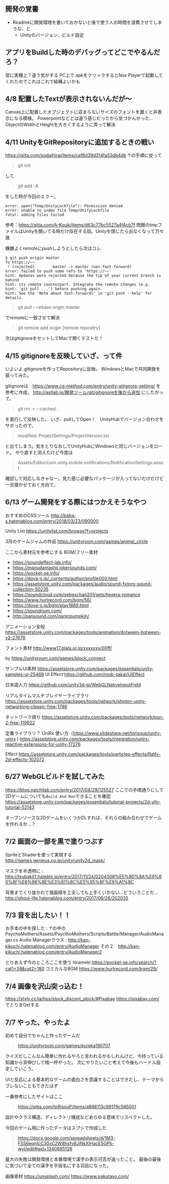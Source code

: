 ## 開発の覚書
- Readmeに開発環境を書いておかないと後で使う人の時間を浪費させてしまうな、と
  - Unityのバージョン、ビルド設定

## アプリをBuildした時のデバッグってどこでやるんだろ？
常に実機上？違う気がする
PC上で.apkをクリックするとNox Playerで起動してくれたのでこれはこれで結構よいかも

## 4/8 配置したTextが表示されないんだが～
Canvas上に配置したオブジェクトに収まらないサイズのフォントを置くと非表示になる模様。
Powerpointなどとは違う感じだったから気づかんかった…
ObjectのWidthとHeightを大きくするように弄って解決

## 4/11 UnityをGitRepositoryに追加するときの戦い
https://qiita.com/sodaihirai/items/caf8d39d314fa53db4db
↑の手順に従って
> git init

して
> git add -A

をした時が今回のエラー。
```
error: open("Temp/UnityLockfile"): Permission denied
error: unable to index file Temp/UnityLockfile
fatal: adding files failed
```
参考：https://qiita.com/A-Kouki/items/d63c77bc5527a4f4cb7f
問題のtmpファイルはUnityを開いてる時だけ存在する奴。Unityを閉じたら出なくなって万々歳

機嫌よくremoteにpushしようとしたら次はコレ
```
$ git push origin master
To https://~~
 ! [rejected]        master -> master (non-fast-forward)
error: failed to push some refs to 'https://~~'
hint: Updates were rejected because the tip of your current branch is behind
hint: its remote counterpart. Integrate the remote changes (e.g.
hint: 'git pull ...') before pushing again.
hint: See the 'Note about fast-forwards' in 'git push --help' for details.
```
> git pull --rebase origin master

でremoteに一致させて解決
> git remote add origin [remote repositry]

次はgitignoreをセットしてMacで開くテストだ！

## 4/15 gitignoreを反映していざ、って件
いよいよ.gitignoreを作ってRepositoryに反映。
WindowsとMacで共同開発を狙ってみた。

gitignoreは　https://www.cg-method.com/entry/unity-gitignore-setting/ を参考に作成。
http://astlab.jp/開発ツール/git/gitignoreを後から追加 にしたがって、
> git rm -r --cached .

を実行して反映した。
いざ、pullしてOpen！　UnityHubでバージョン合わせをサボったので、
> 	modified:   ProjectSettings/ProjectVersion.txt

と出てしまう。気をとりなおしてUnityHubにWindowsと同じバージョンをロード。
やり直すと消えたけど今度は
> Assets/Editor/com.unity.mobile.notifications/NotificationSettings.asset

確認して対応しなきゃなー。見た感じ必要なパッケージが入ってないだけだけど一旦寝かせておく方向で。

## 6/13 ゲーム開発をする際にはつかえそうなやつ
おすすめのOSSツール
http://baba-s.hatenablog.com/entry/2018/03/23/090000

Unity List
https://unitylist.com/browse?f=projects

3月のゲームジャムの作品
https://unityroom.com/games/animal_circle

ここから素材元を参考にする
BGM/フリー素材
- https://soundeffect-lab.info/
- https://maoudamashii.jokersounds.com/
- https://pocket-se.info/
- https://dova-s.jp/_contents/author/profile000.html
- https://assetstore.unity.com/packages/audio/sound-fx/pro-sound-collection-50235
- https://soundcloud.com/sebaschan201/sets/hexera-romance
- https://www.hurtrecord.com/bgm/56/
- https://dova-s.jp/bgm/play1889.html
- https://soundrium.com/
- http://pansound.com/panicpumpkin/

アニメーション全般
https://assetstore.unity.com/packages/tools/animation/dotween-hotween-v2-27676

フォント素材
http://www17.plala.or.jp/xxxxxxx/00ff/

by https://unityroom.com/games/block_connect

サンプルUI素材
https://assetstore.unity.com/packages/essentials/unity-samples-ui-25468
UI Effect
https://github.com/mob-sakai/UIEffect

日本語入力
https://github.com/unity3d-jp/WebGLNativeInputField

リアルタイムマルチプレイヤーライブラリ
https://assetstore.unity.com/packages/tools/network/photon-unity-networking-classic-free-1786

ネットワーク周り
https://assetstore.unity.com/packages/tools/network/pun-2-free-119922

定番ライブラリ？
UniRx 使い方（https://www.slideshare.net/torisoup/unity-unirx )
https://assetstore.unity.com/packages/tools/integration/unirx-reactive-extensions-for-unity-17276

Effect
https://assetstore.unity.com/packages/tools/particles-effects/flatfx-2d-effects-102072

## 6/27 WebGLビルドを試してみた
https://blog.naichilab.com/entry/2017/04/29/125527
ここでの手順通りにして2Dゲームについても`Build And Run`できることを確認
https://assetstore.unity.com/packages/essentials/tutorial-projects/2d-ufo-tutorial-52143

オープンソースな2DゲームをいくつかDLすれば、それらの組み合わせでゲームを作れるか…？

## 7/2 画面の一部を黒で塗りつぶす
SpriteとShaderを使って実現する
http://games.genieus.co.jp/unity/unity2d_mask/

マスクを半透明に : http://tsubakit1.hateblo.jp/entry/2017/11/24/020430#%E5%8D%8A%E9%80%8F%E6%98%8E%E3%81%8C%E5%95%8F%E9%A1%8C

背景までくり抜かれて描画順を工夫しても上手くいかない…どういうことだ…
http://ghoul-life.hatenablog.com/entry/2017/06/26/202035

## 7/3 音を出したい！！
お手本の中を探した : ↑の中の　PsychoMothers/Assets/PsycthoMothers/Scripts/Battle/Manager/AudioManager.cs
Audio Managerクラス : http://kan-kikuchi.hatenablog.com/entry/AudioManager
その２　http://kan-kikuchi.hatenablog.com/entry/AudioManager2

とりあえず今のところここを使う
hirameki https://pocket-se.info/search/?cat1=39&cat2=180
コミカルなBGM https://www.hurtrecord.com/bgm/29/

## 7/4 画像を沢山突っ込む！
https://styly.cc/ja/tips/stock_discont_stock/#Pixabay
https://pixabay.com/
でとりまGetする

## 7/7 やった、やったよ
初めて自分でちゃんと作ったゲームだ
> https://unityroom.com/games/eureka190707

クイズだしこんなん簡単に作れるやろと言われるかもしれんけど、今持っている知識から背伸びして精一杯やった。
次にやりたいこと考えて今後もハードル設定していこう。

UIと反応による基本的なゲームの面白さを意識することはできたし、テーマからブレないこともできたはず

一番参考にしたサイトはここ
> https://qiita.com/toRisouP/items/a868113c99179c585001

設計やクラス構造、ディレクトリ構成などあらゆる意味でリスペクトした。

今回のゲーム用に作ったデータはスプシで作成した
> https://docs.google.com/spreadsheets/d/1M3-FSS6eqnIcC30xC2W8hsfv8JjNkXIHacE5GPb-wyI/edit#gid=1340895126

最大の失敗は開発環境と本番環境で漢字の表示可否が違ったこと。
最後の最後に気づいて全ての漢字を平仮名にする羽目になった。

画像素材
https://unsplash.com/
https://www.pakutaso.com/
